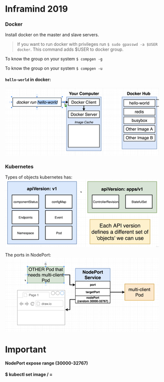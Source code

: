 # Inframind 2019
### Docker

Install docker on the master and slave servers.

> If you want to run docker with privileges run `$ sudo gpasswd -a $USER docker`. This command adds $USER to docker group.

To know the group on your system `$ compgen -g`

To know the group on your system `$ compgen -u` 

#### `hello-world` in docker:

![docker](https://github.com/ariG23498/inframind/blob/master/assets/docker.png)

### Kubernetes
Types of objects kubernetes has:
![types](https://github.com/ariG23498/inframind/blob/master/assets/types_of_objects.png)

The ports in NodePort:
![nodePort](https://github.com/ariG23498/inframind/blob/master/assets/nodePort.png)

# Important
#### NodePort expose range (30000-32767)
#### $ kubectl set image <deployment>/<deployment name> <container name>=<image name>
